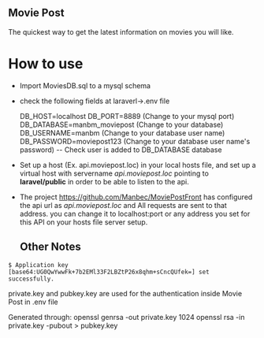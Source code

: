 
## Movie Post

  The quickest way to get the latest information on movies you will like.
  
  # How to use
  
- Import MoviesDB.sql to a mysql schema
- check the following fields at laraverl->.env file

    DB_HOST=localhost
    DB_PORT=8889 (Change to your mysql port)
    DB_DATABASE=manbm_moviepost (Change to your database)
    DB_USERNAME=manbm (Change to your database user name)
    DB_PASSWORD=moviepost123 (Change to your database user name's password)
        -- Check user is added to DB_DATABASE database
        
- Set up a host (Ex. api.moviepost.loc) in your local hosts file, and set up a virtual host with servername *api.moviepost.loc* pointing to **laravel/public**  in order to be able to listen to the api.

- The project https://github.com/Manbec/MoviePostFront has configured the api url as *api.moviepost.loc* and All requests are sent to that address. you can change it to localhost:port or any address you set for this API on your hosts file server setup.
  
  ## Other Notes
```huheuehue
$ Application key [base64:UG0QwYwwFk+7b2EMl33F2LBZtP26x8qhm+sCncQUfek=] set successfully.
```

private.key and pubkey.key are used for the authentication inside Movie Post in .env file

Generated through:
openssl genrsa -out private.key 1024
openssl rsa -in private.key -pubout > pubkey.key
